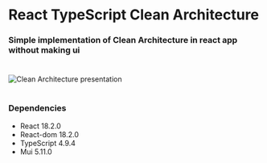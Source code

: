 # React TypeScript Clean Architecture

<h3>
 Simple implementation of Clean Architecture in react app without making ui
</h3>

#

<img src="https://cdn-media-1.freecodecamp.org/images/YsN6twE3-4Q4OYpgxoModmx29I8zthQ3f0OR" alt="Clean Architecture presentation "/>

#

<h3>
    Dependencies
</h3>

- React 18.2.0
- React-dom 18.2.0
- TypeScript 4.9.4
- Mui 5.11.0
